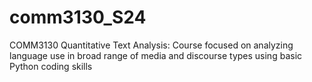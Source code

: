 # comm3130_S24
COMM3130 Quantitative Text Analysis: Course focused on analyzing language use in broad range of media and discourse types using basic Python coding skills
